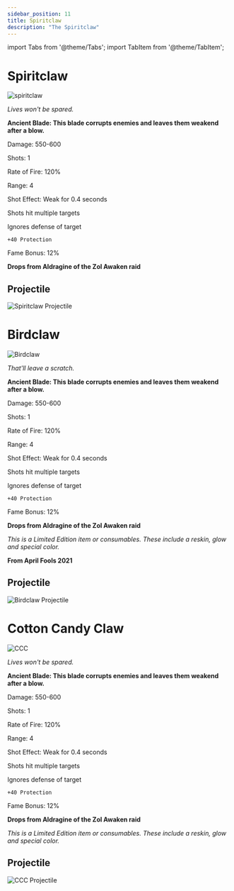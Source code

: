 ```yaml
---
sidebar_position: 11
title: Spiritclaw
description: "The Spiritclaw"
---
```


import Tabs from '@theme/Tabs';
import TabItem from '@theme/TabItem';

<Tabs>
  <TabItem value="Spiritclaw" label="Spiritclaw" default>

# Spiritclaw

![spiritclaw](https://vwiki.valorserver.com/api/item/picture/spiritclaw)

<i>Lives won't be spared.</i>

**Ancient Blade: This blade corrupts enemies and leaves them weakend after a blow.**

Damage: 550-600

Shots: 1

Rate of Fire: 120%

Range: 4

Shot Effect: Weak for 0.4 seconds

Shots hit multiple targets

Ignores defense of target

    +40 Protection

Fame Bonus: 12%

**Drops from Aldragine of the Zol Awaken raid**

## Projectile

![Spiritclaw Projectile](https://cdn.discordapp.com/attachments/1160376179996496013/1187866872490766356/Spiritclaw.gif?ex=6598723b&is=6585fd3b&hm=a7d67fd87f44d23ad483a6d9d0766f2e3b82a51b50dbcfb8c848a5326d5f3fad&)

  </TabItem>
  <TabItem value="Birdclaw" label="Birdclaw">

# Birdclaw

![Birdclaw](https://vwiki.valorserver.com/api/item/picture/birdclaw)

<i>That'll leave a scratch.</i>

**Ancient Blade: This blade corrupts enemies and leaves them weakend after a blow.**

Damage: 550-600

Shots: 1

Rate of Fire: 120%

Range: 4

Shot Effect: Weak for 0.4 seconds

Shots hit multiple targets

Ignores defense of target

    +40 Protection

Fame Bonus: 12%

**Drops from Aldragine of the Zol Awaken raid**

*This is a Limited Edition item or consumables. These include a reskin, glow and special color.*

**From April Fools 2021**

## Projectile

![Birdclaw Projectile](https://cdn.discordapp.com/attachments/1160376179996496013/1187866909295780000/Birdclaw.gif?ex=65987244&is=6585fd44&hm=6b686be0514cc11288af48e3645b51a53f9778495572c1ffe8bc15579ba4605a&)

  </TabItem>
    <TabItem value="Cotton Candy Claw" label="Cotton Candy Claw">

# Cotton Candy Claw

![CCC](https://vwiki.valorserver.com/api/item/picture/cotton%20candy%20claw)

<i>Lives won't be spared.</i>

**Ancient Blade: This blade corrupts enemies and leaves them weakend after a blow.**

Damage: 550-600

Shots: 1

Rate of Fire: 120%

Range: 4

Shot Effect: Weak for 0.4 seconds

Shots hit multiple targets

Ignores defense of target

    +40 Protection

Fame Bonus: 12%

**Drops from Aldragine of the Zol Awaken raid**

*This is a Limited Edition item or consumables. These include a reskin, glow and special color.*

## Projectile

![CCC Projectile](https://cdn.discordapp.com/attachments/1160376179996496013/1187866935170453604/Cotton_Candy_Claw.gif?ex=6598724a&is=6585fd4a&hm=19ea0c0421daf8d1e615b079914e686e6b95e2d8065eb6ad2325ec4994c52ec1&)
      
  </TabItem>
</Tabs>
